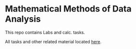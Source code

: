 # Mathematical Methods of Data Analysis
This repo contains Labs and calc. tasks.

All tasks and other related material located [here](https://drive.google.com/drive/folders/1VraLU5Lfp-R7EjlXDQsTPX61aGD5inch).

